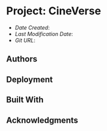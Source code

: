 # Project: CineVerse

* *Date Created*: 
* *Last Modification Date*: 
* *Git URL*: 

## Authors



## Deployment


## Built With


## Acknowledgments
